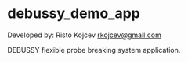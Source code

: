debussy_demo_app
================
Developed by: Risto Kojcev
rkojcev@gmail.com


DEBUSSY flexible probe breaking system application.
